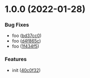 # 1.0.0 (2022-01-28)


### Bug Fixes

* foo ([bd37cc0](https://github.com/dword-design/try-mocha-subprocess-commonjs/commit/bd37cc0e0125e89a960988b3df1ee766d800a358))
* foo ([d4f865c](https://github.com/dword-design/try-mocha-subprocess-commonjs/commit/d4f865c41f6c2a0369c1035c42e6d28691c84773))
* foo ([1f434f5](https://github.com/dword-design/try-mocha-subprocess-commonjs/commit/1f434f52bb9686b11f5d25852d749a758df72750))


### Features

* init ([40c0f32](https://github.com/dword-design/try-mocha-subprocess-commonjs/commit/40c0f3206a74058758f0f774afb31dc4296349d5))
